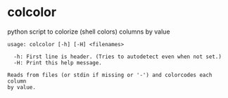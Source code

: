 # colcolor
python script to colorize (shell colors) columns by value

    usage: colcolor [-h] [-H] <filenames>
    
      -h: First line is header. (Tries to autodetect even when not set.)
      -H: Print this help message.
    
    Reads from files (or stdin if missing or '-') and colorcodes each column
    by value.
